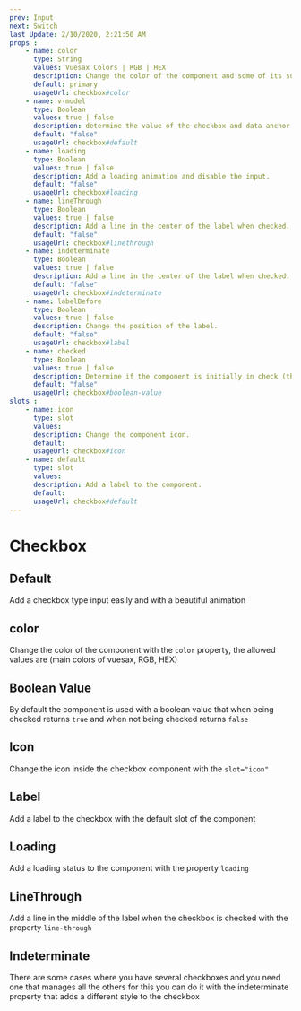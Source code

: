 ```yaml
---
prev: Input
next: Switch
last Update: 2/10/2020, 2:21:50 AM
props : 
    - name: color
      type: String
      values: Vuesax Colors | RGB | HEX
      description: Change the color of the component and some of its sub components.
      default: primary
      usageUrl: checkbox#color
    - name: v-model
      type: Boolean
      values: true | false
      description: determine the value of the checkbox and data anchor.
      default: "false"
      usageUrl: checkbox#default
    - name: loading
      type: Boolean
      values: true | false
      description: Add a loading animation and disable the input.
      default: "false"
      usageUrl: checkbox#loading
    - name: lineThrough
      type: Boolean
      values: true | false
      description: Add a line in the center of the label when checked.
      default: "false"
      usageUrl: checkbox#linethrough
    - name: indeterminate
      type: Boolean
      values: true | false
      description: Add a line in the center of the label when checked.
      default: "false"
      usageUrl: checkbox#indeterminate
    - name: labelBefore
      type: Boolean
      values: true | false
      description: Change the position of the label.	
      default: "false"
      usageUrl: checkbox#label
    - name: checked
      type: Boolean
      values: true | false
      description: Determine if the component is initially in check (this changes the property computed in v-model to true).
      default: "false"
      usageUrl: checkbox#boolean-value
slots : 
    - name: icon
      type: slot
      values:
      description: Change the component icon.
      default: 
      usageUrl: checkbox#icon
    - name: default
      type: slot
      values:
      description: Add a label to the component.
      default: 
      usageUrl: checkbox#default
---
```


# Checkbox

<card>

## Default

Add a checkbox type input easily and with a beautiful animation

</card>

<card subtitle="Color">

## color

Change the color of the component with the `color` property, the allowed values ​​are (main colors of vuesax, RGB, HEX)

</card>

<card subtitle="BooleanValue">

## Boolean Value

By default the component is used with a boolean value that when being checked returns `true` and when not being checked returns `false`

</card>

<card subtitle="Icon">

## Icon

Change the icon inside the checkbox component with the `slot="icon"`

<utils-icon />

</card>

<card subtitle="Label">

## Label

Add a label to the checkbox with the default slot of the component

</card>

<card subtitle="Loading">

## Loading

Add a loading status to the component with the property `loading`

</card>

<card subtitle="LineThrough">

## LineThrough

Add a line in the middle of the label when the checkbox is checked with the property `line-through`

</card>

<card subtitle="Indeterminate">

## Indeterminate

There are some cases where you have several checkboxes and you need one that manages all the others for this you can do it with the indeterminate property that adds a different style to the checkbox

</card>

<script setup>
import Api from "../../../theme/global-components/template/API.tsx"
</script>

<Api></Api>
